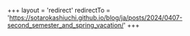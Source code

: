 +++
layout = 'redirect'
redirectTo = 'https://sotarokashiuchi.github.io/blog/ja/posts/2024/0407-second_semester_and_spring_vacation/'
+++
